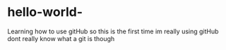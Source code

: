 # hello-world-
Learning how to use gitHub
so this is the first time im really using gitHub dont really know what a git is though
